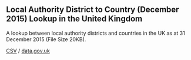 ## Local Authority District to Country (December 2015) Lookup in the United Kingdom

A lookup between local authority districts and countries in the UK as at 31 December 2015 (File Size 20KB).

[CSV](csv/041.csv) / [data.gov.uk](https://data.gov.uk/dataset/bb1c1e5b-a523-4dc2-85aa-2cfae20fd8e9/local-authority-district-to-country-december-2015-lookup-in-the-united-kingdom)

